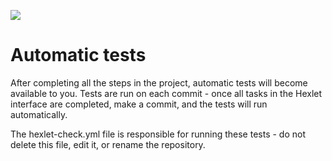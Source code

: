 <a href="https://codeclimate.com/github/Persimmonboy/python-project-50/maintainability"><img src="https://api.codeclimate.com/v1/badges/aadfa0e02d6ceb41ca2e/maintainability" /></a>

# Automatic tests

After completing all the steps in the project, automatic tests will become available to you. Tests are run on each commit - once all tasks in the Hexlet interface are completed, make a commit, and the tests will run automatically.

The hexlet-check.yml file is responsible for running these tests - do not delete this file, edit it, or rename the repository.
